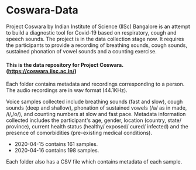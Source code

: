 # Coswara-Data

Project Coswara by Indian Institute of Science (IISc) Bangalore is an attempt to build a diagnostic tool for Covid-19 based on respiratory, cough and speech sounds. The project is in the data collection stage now. It requires the participants to provide a recording of breathing sounds, cough sounds, sustained phonation of vowel sounds and a counting exercise.

#### This is the data repository for Project Coswara. (https://coswara.iisc.ac.in/)

<p>Each folder contains metadata and recordings corresponding to a person. The audio recordings are in wav format (44.1KHz).

Voice samples collected include breathing sounds (fast and slow), cough sounds (deep and shallow), phonation of sustained vowels (/a/ as in made, /i/,/o/), and counting numbers at slow and fast pace. Metadata information collected includes the participant's age, gender, location (country, state/ province), current health status (healthy/ exposed/ cured/ infected) and the presence of comorbidities (pre-existing medical conditions). </p>

- 2020-04-15 contains 161 samples. 
- 2020-04-16 contains 198 samples.

Each folder also has a CSV file which contains metadata of each sample.
